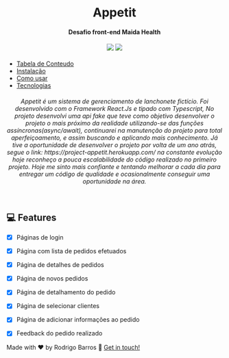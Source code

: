 <h1 align="center">Appetit</h1>
<h4 align="center">Desafio front-end Maida Health<h4>
<h4 align="center">
<img src="https://img.shields.io/badge/react%20-%2320232a.svg?&style=for-the-badge&logo=react&logoColor=%2361DAFB" />
<img src="https://img.shields.io/badge/typescript%20-%23007ACC.svg?&style=for-the-badge&logo=typescript&logoColor=white" />
</h4>
	
  * [Tabela de Conteudo](#tabela-de-conteudo)
   * [Instalação](#instalacao)
   * [Como usar](#como-usar)
   * [Tecnologias](#tecnologias)
   
<h6 align="center">
	Appetit é um sistema de gerenciamento de lanchonete fictício. Foi desenvolvido com o Framework React.Js e tipado com Typescript, No projeto desenvolvi uma api fake que teve como objetivo desenvolver o projeto o mais próximo da realidade utilizando-se das funções assíncronas(async/await), continuarei na manutenção do projeto para total aperfeiçoamento, e assim buscando e aplicando mais conhecimento. Já tive a oportunidade de desenvolver o projeto por volta de um ano atrás, segue o link: https://project-appetit.herokuapp.com/ na constante evolução hoje reconheço a pouca escalabilidade do código realizado no primeiro projeto. Hoje me sinto mais confiante e tentando melhorar a cada dia para entregar um código de qualidade e ocasionalmente conseguir uma oportunidade na área.   
</h6>
		
<img srg="https://img.shields.io/static/v1?label=<LABEL>&message=<MESSAGE>&color=<COLOR>&style=<STYLE>&logo=<LOGO>"/>
<h4 align="center"> 
</h4>

## **:computer: Features**

- [x] Páginas de login
- [x] Página com lista de pedidos efetuados
- [x] Página de detalhes de pedidos
- [x] Página de novos pedidos
- [x] Página de detalhamento do pedido
- [x] Página de selecionar clientes
- [x] Página de adicionar informações ao pedido
- [x] Feedback do pedido realizado


Made with ♥ by Rodrigo Barros :wave: [Get in touch!](https://www.linkedin.com/in/rodrigobarros3/)
